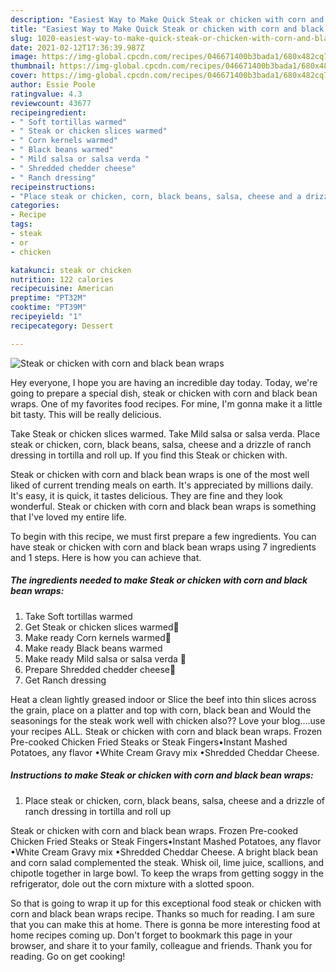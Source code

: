 ```yaml
---
description: "Easiest Way to Make Quick Steak or chicken with corn and black bean wraps"
title: "Easiest Way to Make Quick Steak or chicken with corn and black bean wraps"
slug: 1020-easiest-way-to-make-quick-steak-or-chicken-with-corn-and-black-bean-wraps
date: 2021-02-12T17:36:39.987Z
image: https://img-global.cpcdn.com/recipes/046671400b3bada1/680x482cq70/steak-or-chicken-with-corn-and-black-bean-wraps-recipe-main-photo.jpg
thumbnail: https://img-global.cpcdn.com/recipes/046671400b3bada1/680x482cq70/steak-or-chicken-with-corn-and-black-bean-wraps-recipe-main-photo.jpg
cover: https://img-global.cpcdn.com/recipes/046671400b3bada1/680x482cq70/steak-or-chicken-with-corn-and-black-bean-wraps-recipe-main-photo.jpg
author: Essie Poole
ratingvalue: 4.3
reviewcount: 43677
recipeingredient:
- " Soft tortillas warmed"
- " Steak or chicken slices warmed"
- " Corn kernels warmed"
- " Black beans warmed"
- " Mild salsa or salsa verda "
- " Shredded chedder cheese"
- " Ranch dressing"
recipeinstructions:
- "Place steak or chicken, corn, black beans, salsa, cheese and a drizzle of ranch dressing in tortilla and roll up"
categories:
- Recipe
tags:
- steak
- or
- chicken

katakunci: steak or chicken 
nutrition: 122 calories
recipecuisine: American
preptime: "PT32M"
cooktime: "PT39M"
recipeyield: "1"
recipecategory: Dessert

---
```



![Steak or chicken with corn and black bean wraps](https://img-global.cpcdn.com/recipes/046671400b3bada1/680x482cq70/steak-or-chicken-with-corn-and-black-bean-wraps-recipe-main-photo.jpg)

Hey everyone, I hope you are having an incredible day today. Today, we're going to prepare a special dish, steak or chicken with corn and black bean wraps. One of my favorites food recipes. For mine, I'm gonna make it a little bit tasty. This will be really delicious.

Take Steak or chicken slices warmed. Take Mild salsa or salsa verda. Place steak or chicken, corn, black beans, salsa, cheese and a drizzle of ranch dressing in tortilla and roll up. If you find this Steak or chicken with.

Steak or chicken with corn and black bean wraps is one of the most well liked of current trending meals on earth. It's appreciated by millions daily. It's easy, it is quick, it tastes delicious. They are fine and they look wonderful. Steak or chicken with corn and black bean wraps is something that I've loved my entire life.


To begin with this recipe, we must first prepare a few ingredients. You can have steak or chicken with corn and black bean wraps using 7 ingredients and 1 steps. Here is how you can achieve that.

<!--inarticleads1-->

##### The ingredients needed to make Steak or chicken with corn and black bean wraps:

1. Take  Soft tortillas warmed
1. Get  Steak or chicken slices warmed🥩
1. Make ready  Corn kernels warmed🌽
1. Make ready  Black beans warmed
1. Make ready  Mild salsa or salsa verda 🍅
1. Prepare  Shredded chedder cheese🧀
1. Get  Ranch dressing


Heat a clean lightly greased indoor or Slice the beef into thin slices across the grain, place on a platter and top with corn, black bean and Would the seasonings for the steak work well with chicken also?? Love your blog….use your recipes ALL. Steak or chicken with corn and black bean wraps. Frozen Pre-cooked Chicken Fried Steaks or Steak Fingers•Instant Mashed Potatoes, any flavor •White Cream Gravy mix •Shredded Cheddar Cheese. 

<!--inarticleads2-->

##### Instructions to make Steak or chicken with corn and black bean wraps:

1. Place steak or chicken, corn, black beans, salsa, cheese and a drizzle of ranch dressing in tortilla and roll up


Steak or chicken with corn and black bean wraps. Frozen Pre-cooked Chicken Fried Steaks or Steak Fingers•Instant Mashed Potatoes, any flavor •White Cream Gravy mix •Shredded Cheddar Cheese. A bright black bean and corn salad complemented the steak. Whisk oil, lime juice, scallions, and chipotle together in large bowl. To keep the wraps from getting soggy in the refrigerator, dole out the corn mixture with a slotted spoon. 

So that is going to wrap it up for this exceptional food steak or chicken with corn and black bean wraps recipe. Thanks so much for reading. I am sure that you can make this at home. There is gonna be more interesting food at home recipes coming up. Don't forget to bookmark this page in your browser, and share it to your family, colleague and friends. Thank you for reading. Go on get cooking!
